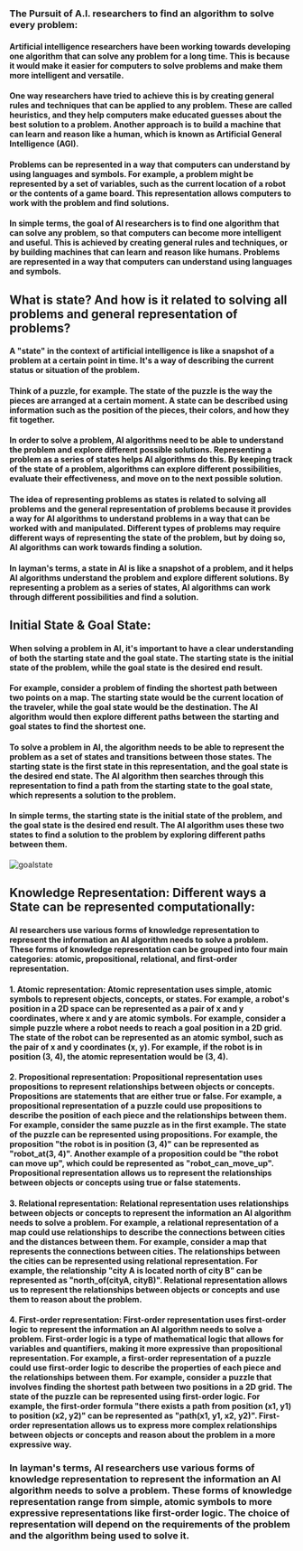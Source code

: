 
### The Pursuit of A.I. researchers to find an algorithm to solve every problem:

#### Artificial intelligence researchers have been working towards developing one algorithm that can solve any problem for a long time. This is because it would make it easier for computers to solve problems and make them more intelligent and versatile.

#### One way researchers have tried to achieve this is by creating general rules and techniques that can be applied to any problem. These are called heuristics, and they help computers make educated guesses about the best solution to a problem. Another approach is to build a machine that can learn and reason like a human, which is known as Artificial General Intelligence (AGI).

#### Problems can be represented in a way that computers can understand by using languages and symbols. For example, a problem might be represented by a set of variables, such as the current location of a robot or the contents of a game board. This representation allows computers to work with the problem and find solutions.

#### In simple terms, the goal of AI researchers is to find one algorithm that can solve any problem, so that computers can become more intelligent and useful. This is achieved by creating general rules and techniques, or by building machines that can learn and reason like humans. Problems are represented in a way that computers can understand using languages and symbols.

## What is state? And how is it related to solving all problems and general representation of problems?

#### A "state" in the context of artificial intelligence is like a snapshot of a problem at a certain point in time. It's a way of describing the current status or situation of the problem.

#### Think of a puzzle, for example. The state of the puzzle is the way the pieces are arranged at a certain moment. A state can be described using information such as the position of the pieces, their colors, and how they fit together.

#### In order to solve a problem, AI algorithms need to be able to understand the problem and explore different possible solutions. Representing a problem as a series of states helps AI algorithms do this. By keeping track of the state of a problem, algorithms can explore different possibilities, evaluate their effectiveness, and move on to the next possible solution.

#### The idea of representing problems as states is related to solving all problems and the general representation of problems because it provides a way for AI algorithms to understand problems in a way that can be worked with and manipulated. Different types of problems may require different ways of representing the state of the problem, but by doing so, AI algorithms can work towards finding a solution.

#### In layman's terms, a state in AI is like a snapshot of a problem, and it helps AI algorithms understand the problem and explore different solutions. By representing a problem as a series of states, AI algorithms can work through different possibilities and find a solution.

## Initial State & Goal State:

#### When solving a problem in AI, it's important to have a clear understanding of both the starting state and the goal state. The starting state is the initial state of the problem, while the goal state is the desired end result.

#### For example, consider a problem of finding the shortest path between two points on a map. The starting state would be the current location of the traveler, while the goal state would be the destination. The AI algorithm would then explore different paths between the starting and goal states to find the shortest one.

#### To solve a problem in AI, the algorithm needs to be able to represent the problem as a set of states and transitions between those states. The starting state is the first state in this representation, and the goal state is the desired end state. The AI algorithm then searches through this representation to find a path from the starting state to the goal state, which represents a solution to the problem.

#### In simple terms, the starting state is the initial state of the problem, and the goal state is the desired end result. The AI algorithm uses these two states to find a solution to the problem by exploring different paths between them.

![goalstate](https://www.researchgate.net/publication/319933218/figure/fig2/AS:667793544462353@1536225796991/Initial-state-and-goal-state-of-the-5-move-and-7-move-Tower-of-Hanoi-puzzle.png) 

## Knowledge Representation: Different ways a State can be represented computationally:

#### AI researchers use various forms of knowledge representation to represent the information an AI algorithm needs to solve a problem. These forms of knowledge representation can be grouped into four main categories: atomic, propositional, relational, and first-order representation. 

#### 1.  Atomic representation: Atomic representation uses simple, atomic symbols to represent objects, concepts, or states. For example, a robot's position in a 2D space can be represented as a pair of x and y coordinates, where x and y are atomic symbols. For example, consider a simple puzzle where a robot needs to reach a goal position in a 2D grid. The state of the robot can be represented as an atomic symbol, such as the pair of x and y coordinates (x, y). For example, if the robot is in position (3, 4), the atomic representation would be (3, 4).
    
#### 2.  Propositional representation: Propositional representation uses propositions to represent relationships between objects or concepts. Propositions are statements that are either true or false. For example, a propositional representation of a puzzle could use propositions to describe the position of each piece and the relationships between them. For example, consider the same puzzle as in the first example. The state of the puzzle can be represented using propositions. For example, the proposition "the robot is in position (3, 4)" can be represented as "robot_at(3, 4)". Another example of a proposition could be "the robot can move up", which could be represented as "robot_can_move_up". Propositional representation allows us to represent the relationships between objects or concepts using true or false statements.
    
#### 3.  Relational representation: Relational representation uses relationships between objects or concepts to represent the information an AI algorithm needs to solve a problem. For example, a relational representation of a map could use relationships to describe the connections between cities and the distances between them. For example, consider a map that represents the connections between cities. The relationships between the cities can be represented using relational representation. For example, the relationship "city A is located north of city B" can be represented as "north_of(cityA, cityB)". Relational representation allows us to represent the relationships between objects or concepts and use them to reason about the problem.
    
#### 4.  First-order representation: First-order representation uses first-order logic to represent the information an AI algorithm needs to solve a problem. First-order logic is a type of mathematical logic that allows for variables and quantifiers, making it more expressive than propositional representation. For example, a first-order representation of a puzzle could use first-order logic to describe the properties of each piece and the relationships between them. For example, consider a puzzle that involves finding the shortest path between two positions in a 2D grid. The state of the puzzle can be represented using first-order logic. For example, the first-order formula "there exists a path from position (x1, y1) to position (x2, y2)" can be represented as "path(x1, y1, x2, y2)". First-order representation allows us to express more complex relationships between objects or concepts and reason about the problem in a more expressive way.
    

### In layman's terms, AI researchers use various forms of knowledge representation to represent the information an AI algorithm needs to solve a problem. These forms of knowledge representation range from simple, atomic symbols to more expressive representations like first-order logic. The choice of representation will depend on the requirements of the problem and the algorithm being used to solve it.